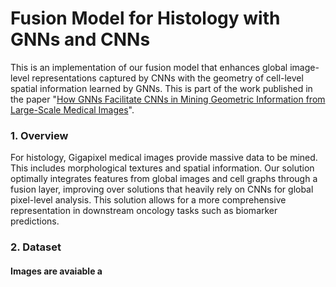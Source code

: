 # Fusion Model for Histology with GNNs and CNNs

This is an implementation of our fusion model that enhances global image-level representations captured by CNNs with the geometry of cell-level spatial information learned by GNNs. This is part of the work published in the paper "[How GNNs Facilitate CNNs in Mining Geometric Information from Large-Scale Medical Images](https://arxiv.org/abs/2206.07599)".

### 1. Overview
For histology, Gigapixel medical images provide massive data to be mined. This includes morphological textures and spatial information. Our solution optimally integrates features from global images and cell graphs through a fusion layer, improving over solutions that heavily rely on CNNs for global pixel-level analysis. This solution allows for a more comprehensive representation in downstream oncology tasks such as biomarker predictions.

### 2. Dataset
#### Images are avaiable a